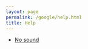 ```yaml
---
layout: page
permalink: /google/help.html
title: Help
---
```


- [No sound](./no_sound/no_sound.md)
